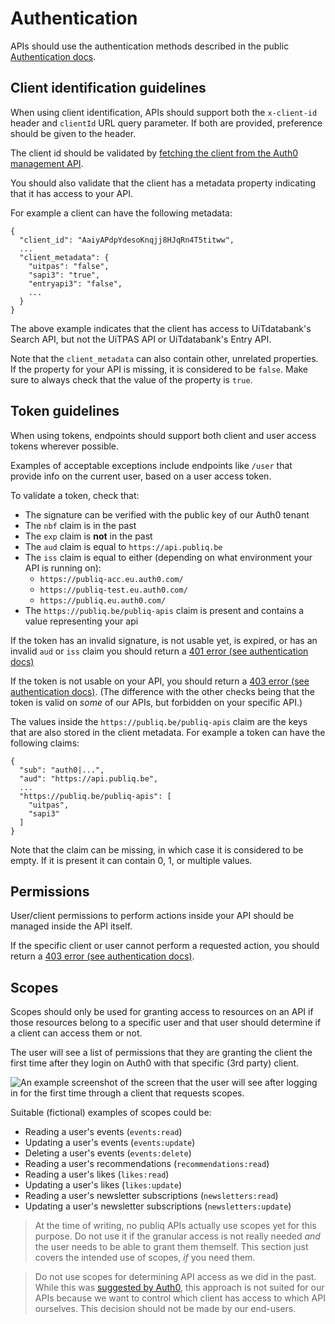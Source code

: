 # Authentication

APIs should use the authentication methods described in the public [Authentication docs](https://publiq.stoplight.io/docs/authentication).

## Client identification guidelines

When using client identification, APIs should support both the `x-client-id` header and `clientId` URL query parameter. If both are provided, preference should be given to the header.

The client id should be validated by [fetching the client from the Auth0 management API](https://auth0.com/docs/api/management/v2#!/Clients/get_clients_by_id).

You should also validate that the client has a metadata property indicating that it has access to your API.

For example a client can have the following metadata:

    {
      "client_id": "AaiyAPdpYdesoKnqjj8HJqRn4T5titww",
      ...
      "client_metadata": {
        "uitpas": "false",
        "sapi3": "true",
        "entryapi3": "false",
        ...
      }
    }

The above example indicates that the client has access to UiTdatabank's Search API, but not the UiTPAS API or UiTdatabank's Entry API.

Note that the `client_metadata` can also contain other, unrelated properties. If the property for your API is missing, it is considered to be `false`. Make sure to always check that the value of the property is `true`.

## Token guidelines

When using tokens, endpoints should support both client and user access tokens wherever possible.

Examples of acceptable exceptions include endpoints like `/user` that provide info on the current user, based on a user access token.

To validate a token, check that:

-   The signature can be verified with the public key of our Auth0 tenant
-   The `nbf` claim is in the past
-   The `exp` claim is **not** in the past
-   The `aud` claim is equal to `https://api.publiq.be`
-   The `iss` claim is equal to either (depending on what environment your API is running on):
    -   `https://publiq-acc.eu.auth0.com/`
    -   `https://publiq-test.eu.auth0.com/`
    -   `https://publiq.eu.auth0.com/` 
-   The `https://publiq.be/publiq-apis` claim is present and contains a value representing your api

If the token has an invalid signature, is not usable yet, is expired, or has an invalid `aud` or `iss` claim you should return a [401 error (see authentication docs)](https://publiq.stoplight.io/docs/authentication/docs/errors.md#unauthorized)

If the token is not usable on your API, you should return a [403 error (see authentication docs)](https://publiq.stoplight.io/docs/authentication/docs/errors.md#forbidden). (The difference with the other checks being that the token is valid on _some_ of our APIs, but forbidden on your specific API.)

The values inside the `https://publiq.be/publiq-apis` claim are the keys that are also stored in the client metadata. For example a token can have the following claims:

    {
      "sub": "auth0|...",
      "aud": "https://api.publiq.be",
      ...
      "https://publiq.be/publiq-apis": [
        "uitpas",
        "sapi3"
      ]
    }

Note that the claim can be missing, in which case it is considered to be empty. If it is present it can contain 0, 1, or multiple values.

## Permissions

User/client permissions to perform actions inside your API should be managed inside the API itself.

If the specific client or user cannot perform a requested action, you should return a [403 error (see authentication docs)](https://publiq.stoplight.io/docs/authentication/docs/errors.md#forbidden).

## Scopes

Scopes should only be used for granting access to resources on an API if those resources belong to a specific user and that user should determine if a client can access them or not.

The user will see a list of permissions that they are granting the client the first time after they login on Auth0 with that specific (3rd party) client.

![An example screenshot of the screen that the user will see after logging in for the first time through a client that requests scopes.](https://images.ctfassets.net/cdy7uua7fh8z/1te4FYRbu0aFcdohdXY2Rv/116bed5515eb2114c39374fb0a258912/consent-screen.png)

Suitable (fictional) examples of scopes could be:

-   Reading a user's events (`events:read`)
-   Updating a user's events (`events:update`)
-   Deleting a user's events (`events:delete`)
-   Reading a user's recommendations (`recommendations:read`)
-   Reading a user's likes (`likes:read`)
-   Updating a user's likes (`likes:update`)
-   Reading a user's newsletter subscriptions (`newsletters:read`)
-   Updating a user's newsletter subscriptions (`newsletters:update`)

> At the time of writing, no publiq APIs actually use scopes yet for this purpose. Do not use it if the granular access is not really needed _and_ the user needs to be able to grant them themself. This section just covers the intended use of scopes, _if_ you need them.

<!-- theme: danger -->

> Do not use scopes for determining API access as we did in the past. While this was [suggested by Auth0](https://community.auth0.com/t/access-tokens-with-multiple-audiences/9911), this approach is not suited for our APIs because we want to control which client has access to which API ourselves. This decision should not be made by our end-users.

